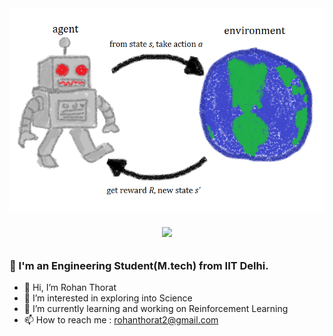 <img src="./Rl_agent.png">

<h6 align="center">
  <a href="https://git.io/typing-svg">
    <img src="https://readme-typing-svg.herokuapp.com?font=Roboto&color=040927&size=30&center=true&vCenter=true&height=35&lines=Hi+There+%F0%9F%91%8B;I+am+Rohan+Thorat+;Nice+to+see+you+here+!++%F0%9F%99%82">
  </a>
</h6>

<h3 align="Justify"> 🤘 I'm an Engineering Student(M.tech) from IIT Delhi.</h3>

- 👋 Hi, I’m Rohan Thorat
- 👀 I’m interested in exploring into Science  
- 🌱 I’m currently learning and working on Reinforcement Learning
- 📫 How to reach me : rohanthorat2@gmail.com

<!---
rohanthor/rohanthor is a ✨ special ✨ repository because its `README.md` (this file) appears on your GitHub profile.
You can click the Preview link to take a look at your changes.
--->

